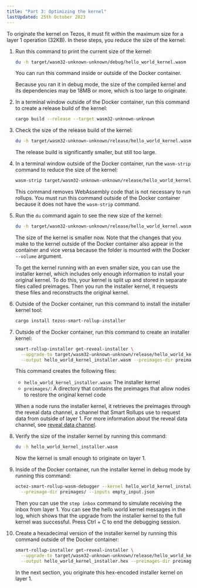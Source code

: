 ```yaml
---
title: "Part 3: Optimizing the kernel"
lastUpdated: 25th October 2023
---
```


To originate the kernel on Tezos, it must fit within the maximum size for a layer 1 operation (32KB).
In these steps, you reduce the size of the kernel:

1. Run this command to print the current size of the kernel:

   ```bash
   du -h target/wasm32-unknown-unknown/debug/hello_world_kernel.wasm
   ```

   You can run this command inside or outside of the Docker container.

   Because you ran it in debug mode, the size of the compiled kernel and its dependencies may be 18MB or more, which is too large to originate.

1. In a terminal window outside of the Docker container, run this command to create a release build of the kernel:

   ```bash
   cargo build --release --target wasm32-unknown-unknown
   ```

1. Check the size of the release build of the kernel:

   ```bash
   du -h target/wasm32-unknown-unknown/release/hello_world_kernel.wasm
   ```

   The release build is significantly smaller, but still too large.

1. In a terminal window outside of the Docker container, run the `wasm-strip` command to reduce the size of the kernel:

   ```bash
   wasm-strip target/wasm32-unknown-unknown/release/hello_world_kernel.wasm
   ```

   This command removes WebAssembly code that is not necessary to run rollups.
   You must run this command outside of the Docker container because it does not have the `wasm-strip` command.

1. Run the `du` command again to see the new size of the kernel:

   ```bash
   du -h target/wasm32-unknown-unknown/release/hello_world_kernel.wasm
   ```

   The size of the kernel is smaller now.
   Note that the changes that you make to the kernel outside of the Docker container also appear in the container and vice versa because the folder is mounted with the Docker `--volume` argument.

   To get the kernel running with an even smaller size, you can use the installer kernel, which includes only enough information to install your original kernel.
   To do this, your kernel is split up and stored in separate files called preimages.
   Then you run the installer kernel, it requests these files and reconstructs the original kernel.

1. Outside of the Docker container, run this command to install the installer kernel tool:

   ```bash
   cargo install tezos-smart-rollup-installer
   ```

1. Outside of the Docker container, run this command to create an installer kernel:

   ```bash
   smart-rollup-installer get-reveal-installer \
     --upgrade-to target/wasm32-unknown-unknown/release/hello_world_kernel.wasm \
     --output hello_world_kernel_installer.wasm --preimages-dir preimages/
   ```

   This command creates the following files:

   - `hello_world_kernel_installer.wasm`: The installer kernel
   - `preimages/`: A directory that contains the preimages that allow nodes to restore the original kernel code

   When a node runs the installer kernel, it retrieves the preimages through the reveal data channel, a channel that Smart Rollups use to request data from outside of layer 1.
   For more information about the reveal data channel, see [reveal data channel](https://tezos.gitlab.io/alpha/smart_rollups.html#reveal-data-channel).

1. Verify the size of the installer kernel by running this command:

   ```bash
   du -h hello_world_kernel_installer.wasm
   ```

   Now the kernel is small enough to originate on layer 1.

1. Inside of the Docker container, run the installer kernel in debug mode by running this command:

   ```bash
   octez-smart-rollup-wasm-debugger --kernel hello_world_kernel_installer.wasm \
     --preimage-dir preimages/ --inputs empty_input.json
   ```

   Then you can use the `step inbox` command to simulate receiving the inbox from layer 1.
   You can see the hello world kernel messages in the log, which shows that the upgrade from the installer kernel to the full kernel was successful.
   Press Ctrl + C to end the debugging session.

1. Create a hexadecimal version of the installer kernel by running this command outside of the Docker container:

   ```bash
   smart-rollup-installer get-reveal-installer \
     --upgrade-to target/wasm32-unknown-unknown/release/hello_world_kernel.wasm \
     --output hello_world_kernel_installer.hex --preimages-dir preimages/
   ```

   In the next section, you originate this hex-encoded installer kernel on layer 1.
